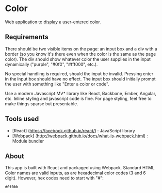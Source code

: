 # Color 

Web application to display a user-entered color.

## Requirements

There should be two visible items on the page: an input box and a div with a border (so you know it's there even when the color is the same as the page color). The div should show whatever color the user supplies in the input dynamically ("purple", "#0f0", "#fff000", etc.). 

No special handling is required, should the input be invalid. 
Pressing enter in the input box should have no effect. 
The input box should initially prompt the user with something like "Enter a color or code".

Use a modern Javascript MV* library like React, Backbone, Ember, Angular, etc. 
Inline styling and javascript code is fine. 
For page styling, feel free to make things sparse but presentable.

## Tools used

* [React] (https://facebook.github.io/react/) : JavaScript library
* [Webpack] (http://webpack.github.io/docs/what-is-webpack.html) : Module bundler

## About

This app is built with React and packaged using Webpack. 
Standard HTML Color names are valid inputs, as are hexadecimal color codes (3 and 6 digit). However, hex codes need to start with "#":

```
#0f0bb
```
